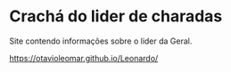# Crachá do lider de charadas
Site contendo informações sobre o lider da Geral.

https://otavioleomar.github.io/Leonardo/
